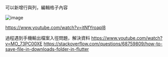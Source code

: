 可以新增行與列，編輯格子內容

![image](https://github.com/s28923520/save_exc/assets/148187817/2d0cfcc0-d852-4ebb-b6c4-95934272730d)

https://www.youtube.com/watch?v=itNfYroapl8


過程遇到手機輸出檔案入徑問題，解決資料
https://www.youtube.com/watch?v=MO_73PC00XE
https://stackoverflow.com/questions/68759809/how-to-save-file-in-downloads-folder-in-flutter
